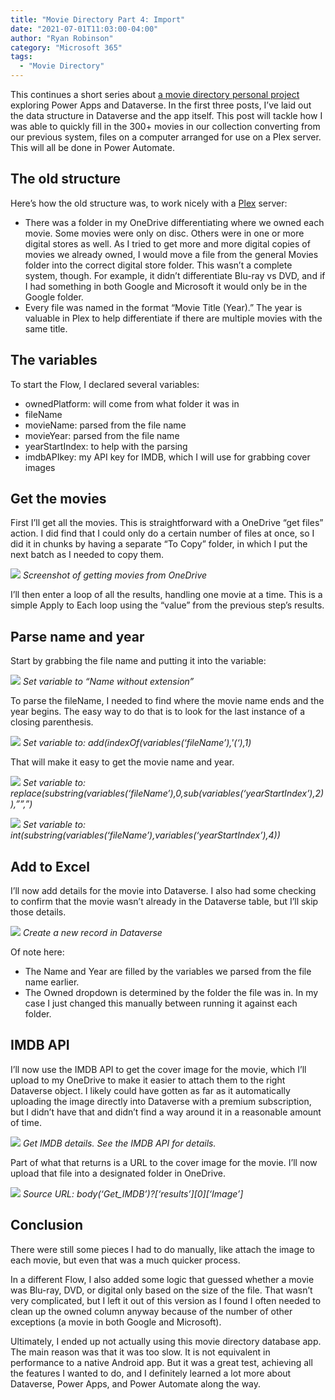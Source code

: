 ```yaml
---
title: "Movie Directory Part 4: Import"
date: "2021-07-01T11:03:00-04:00"
author: "Ryan Robinson"
category: "Microsoft 365"
tags:
  - "Movie Directory"
---
```


This continues a short series about [a movie directory personal project](/tags/movie-directory/) exploring Power Apps and Dataverse. In the first three posts, I’ve laid out the data structure in Dataverse and the app itself. This post will tackle how I was able to quickly fill in the 300+ movies in our collection converting from our previous system, files on a computer arranged for use on a Plex server. This will all be done in Power Automate.

## The old structure

Here’s how the old structure was, to work nicely with a [Plex](https://www.plex.tv/) server:

- There was a folder in my OneDrive differentiating where we owned each movie. Some movies were only on disc. Others were in one or more digital stores as well. As I tried to get more and more digital copies of movies we already owned, I would move a file from the general Movies folder into the correct digital store folder. This wasn’t a complete system, though. For example, it didn’t differentiate Blu-ray vs DVD, and if I had something in both Google and Microsoft it would only be in the Google folder.
- Every file was named in the format “Movie Title (Year).” The year is valuable in Plex to help differentiate if there are multiple movies with the same title.

## The variables

To start the Flow, I declared several variables:

- ownedPlatform: will come from what folder it was in
- fileName
- movieName: parsed from the file name
- movieYear: parsed from the file name
- yearStartIndex: to help with the parsing
- imdbAPIkey: my API key for IMDB, which I will use for grabbing cover images

## Get the movies

First I’ll get all the movies. This is straightforward with a OneDrive “get files” action. I did find that I could only do a certain number of files at once, so I did it in chunks by having a separate “To Copy” folder, in which I put the next batch as I needed to copy them.

![](/assets/img/2021/06/Get-Movies.png)
_Screenshot of getting movies from OneDrive_

I’ll then enter a loop of all the results, handling one movie at a time. This is a simple Apply to Each loop using the “value” from the previous step’s results.

## Parse name and year

Start by grabbing the file name and putting it into the variable:

![](/assets/img/2021/06/fileName.png)
_Set variable to “Name without extension”_

To parse the fileName, I needed to find where the movie name ends and the year begins. The easy way to do that is to look for the last instance of a closing parenthesis.

![](/assets/img/2021/06/yearStartIndex.png)
_Set variable to: add(indexOf(variables(‘fileName’),'(‘),1)_

That will make it easy to get the movie name and year.

![](/assets/img/2021/06/movieName.png)
_Set variable to: replace(substring(variables(‘fileName’),0,sub(variables(‘yearStartIndex’),2)),””,”)_

![](/assets/img/2021/06/movieYear.png)
_Set variable to: int(substring(variables(‘fileName’),variables(‘yearStartIndex’),4))_

## Add to Excel

I’ll now add details for the movie into Dataverse. I also had some checking to confirm that the movie wasn’t already in the Dataverse table, but I’ll skip those details.

![](/assets/img/2021/06/CreateMovie.png)
_Create a new record in Dataverse_

Of note here:

- The Name and Year are filled by the variables we parsed from the file name earlier.
- The Owned dropdown is determined by the folder the file was in. In my case I just changed this manually between running it against each folder.

## IMDB API

I’ll now use the IMDB API to get the cover image for the movie, which I’ll upload to my OneDrive to make it easier to attach them to the right Dataverse object. I likely could have gotten as far as it automatically uploading the image directly into Dataverse with a premium subscription, but I didn’t have that and didn’t find a way around it in a reasonable amount of time.

![](/assets/img/2021/06/IMDB-API.png)
_Get IMDB details. See the IMDB API for details._

Part of what that returns is a URL to the cover image for the movie. I’ll now upload that file into a designated folder in OneDrive.

![](/assets/img/2021/06/Upload-Cover-to-OneDrive.png)
_Source URL: body(‘Get\_IMDB’)?\[‘results’\]\[0\]\[‘Image’\]_

## Conclusion

There were still some pieces I had to do manually, like attach the image to each movie, but even that was a much quicker process.

In a different Flow, I also added some logic that guessed whether a movie was Blu-ray, DVD, or digital only based on the size of the file. That wasn’t very complicated, but I left it out of this version as I found I often needed to clean up the owned column anyway because of the number of other exceptions (a movie in both Google and Microsoft).

Ultimately, I ended up not actually using this movie directory database app. The main reason was that it was too slow. It is not equivalent in performance to a native Android app. But it was a great test, achieving all the features I wanted to do, and I definitely learned a lot more about Dataverse, Power Apps, and Power Automate along the way.
